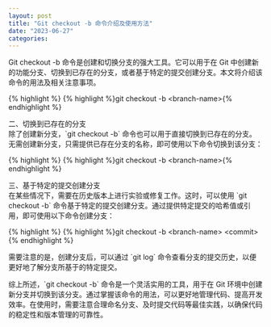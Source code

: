 ```yaml
---
layout: post
title: "Git checkout -b 命令介绍及使用方法"
date: "2023-06-27"
categories: 
---
```

<p>Git checkout -b 命令是创建和切换分支的强大工具。它可以用于在 Git 中创建新的功能分支、切换到已存在的分支，或者基于特定的提交创建分支。本文将介绍该命令的用法及相关注意事项。</p>

{% highlight %}
{% highlight %}git checkout -b &lt;branch-name&gt;{% endhighlight %}

<p>二、切换到已存在的分支<br />
除了创建新分支，`git checkout -b` 命令也可以用于直接切换到已存在的分支。无需创建新分支，只需提供已存在分支的名称，即可使用以下命令切换到该分支：</p>

{% highlight %}
{% highlight %}git checkout -b &lt;branch-name&gt;{% endhighlight %}

<p>三、基于特定的提交创建分支<br />
在某些情况下，需要在历史版本上进行实验或修复工作。这时，可以使用 `git checkout -b` 命令基于特定的提交创建分支。通过提供特定提交的哈希值或引用，即可使用以下命令创建分支：</p>

{% highlight %}
{% highlight %}git checkout -b &lt;branch-name&gt; &lt;commit&gt;{% endhighlight %}

<p>需要注意的是，创建分支后，可以通过 `git log` 命令查看分支的提交历史，以便更好地了解分支所基于的特定提交。</p>

<p>综上所述，`git checkout -b` 命令是一个灵活实用的工具，用于在 Git 环境中创建新分支并切换到该分支。通过掌握该命令的用法，可以更好地管理代码、提高开发效率。在使用时，需要注意合理命名分支、及时提交代码等最佳实践，以确保代码的稳定性和版本管理的可靠性。</p>

